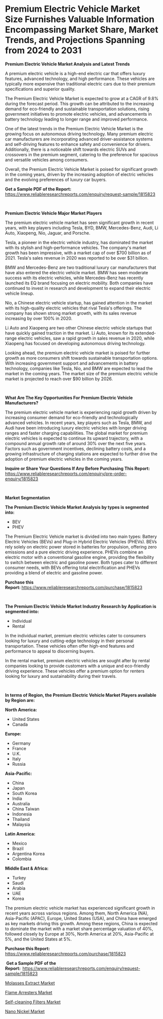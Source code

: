 <p><h1>Premium Electric Vehicle Market Size Furnishes Valuable Information Encompassing Market Share, Market Trends, and Projections Spanning from 2024 to 2031</h1></p><p><strong>Premium Electric Vehicle Market Analysis and Latest Trends</strong></p>
<p><p>A premium electric vehicle is a high-end electric car that offers luxury features, advanced technology, and high performance. These vehicles are typically more expensive than traditional electric cars due to their premium specifications and superior quality.</p><p>The Premium Electric Vehicle Market is expected to grow at a CAGR of 9.8% during the forecast period. This growth can be attributed to the increasing demand for eco-friendly and sustainable transportation solutions, rising government initiatives to promote electric vehicles, and advancements in battery technology leading to longer range and improved performance.</p><p>One of the latest trends in the Premium Electric Vehicle Market is the growing focus on autonomous driving technology. Many premium electric car manufacturers are incorporating advanced driver-assistance systems and self-driving features to enhance safety and convenience for drivers. Additionally, there is a noticeable shift towards electric SUVs and crossovers in the premium segment, catering to the preference for spacious and versatile vehicles among consumers.</p><p>Overall, the Premium Electric Vehicle Market is poised for significant growth in the coming years, driven by the increasing adoption of electric vehicles and the evolving preferences of luxury car buyers.</p></p>
<p><strong>Get a Sample PDF of the Report:&nbsp;</strong> <a href="https://www.reliableresearchreports.com/enquiry/request-sample/1815823">https://www.reliableresearchreports.com/enquiry/request-sample/1815823</a></p>
<p>&nbsp;</p>
<p><strong>Premium Electric Vehicle Major Market Players</strong></p>
<p><p>The premium electric vehicle market has seen significant growth in recent years, with key players including Tesla, BYD, BMW, Mercedes-Benz, Audi, Li Auto, Xiaopeng, Nio, Jaguar, and Porsche. </p><p>Tesla, a pioneer in the electric vehicle industry, has dominated the market with its stylish and high-performance vehicles. The company's market growth has been impressive, with a market cap of over $700 billion as of 2021. Tesla's sales revenue in 2020 was reported to be over $31 billion.</p><p>BMW and Mercedes-Benz are two traditional luxury car manufacturers that have also entered the electric vehicle market. BMW has seen moderate success with its electric vehicles, while Mercedes-Benz has recently launched its EQ brand focusing on electric mobility. Both companies have continued to invest in research and development to expand their electric vehicle lineup.</p><p>Nio, a Chinese electric vehicle startup, has gained attention in the market with its high-quality electric vehicles that rival Tesla's offerings. The company has shown strong market growth, with its sales revenue increasing by over 100% in 2020.</p><p>Li Auto and Xiaopeng are two other Chinese electric vehicle startups that have quickly gained traction in the market. Li Auto, known for its extended-range electric vehicles, saw a rapid growth in sales revenue in 2020, while Xiaopeng has focused on developing autonomous driving technology.</p><p>Looking ahead, the premium electric vehicle market is poised for further growth as more consumers shift towards sustainable transportation options. With increasing government support and advancements in battery technology, companies like Tesla, Nio, and BMW are expected to lead the market in the coming years. The market size of the premium electric vehicle market is projected to reach over $90 billion by 2026.</p></p>
<p>&nbsp;</p>
<p><strong>What Are The Key Opportunities For Premium Electric Vehicle Manufacturers?</strong></p>
<p><p>The premium electric vehicle market is experiencing rapid growth driven by increasing consumer demand for eco-friendly and technologically advanced vehicles. In recent years, key players such as Tesla, BMW, and Audi have been introducing luxury electric vehicles with longer driving ranges and faster charging capabilities. The global market for premium electric vehicles is expected to continue its upward trajectory, with a compound annual growth rate of around 30% over the next five years. Factors such as government incentives, declining battery costs, and a growing infrastructure of charging stations are expected to further drive the adoption of premium electric vehicles in the coming years.</p></p>
<p><strong>Inquire or Share Your Questions If Any Before Purchasing This Report:</strong> <a href="https://www.reliableresearchreports.com/enquiry/pre-order-enquiry/1815823">https://www.reliableresearchreports.com/enquiry/pre-order-enquiry/1815823</a></p>
<p>&nbsp;</p>
<p><strong>Market Segmentation</strong></p>
<p><strong>The Premium Electric Vehicle Market Analysis by types is segmented into:</strong></p>
<p><ul><li>BEV</li><li>PHEV</li></ul></p>
<p><p>The Premium Electric Vehicle market is divided into two main types: Battery Electric Vehicles (BEVs) and Plug-in Hybrid Electric Vehicles (PHEVs). BEVs rely solely on electric power stored in batteries for propulsion, offering zero emissions and a pure electric driving experience. PHEVs combine an electric motor with a conventional gasoline engine, providing the flexibility to switch between electric and gasoline power. Both types cater to different consumer needs, with BEVs offering total electrification and PHEVs providing a blend of electric and gasoline power.</p></p>
<p><strong>Purchase this Report:&nbsp;</strong><a href="https://www.reliableresearchreports.com/purchase/1815823">https://www.reliableresearchreports.com/purchase/1815823</a></p>
<p>&nbsp;</p>
<p><strong>The Premium Electric Vehicle Market Industry Research by Application is segmented into:</strong></p>
<p><ul><li>Individual</li><li>Rental</li></ul></p>
<p><p>In the individual market, premium electric vehicles cater to consumers looking for luxury and cutting-edge technology in their personal transportation. These vehicles often offer high-end features and performance to appeal to discerning buyers. </p><p>In the rental market, premium electric vehicles are sought after by rental companies looking to provide customers with a unique and eco-friendly driving experience. These vehicles offer a premium option for renters looking for luxury and sustainability during their travels.</p></p>
<p>&nbsp;</p>
<p><strong>In terms of Region, the Premium Electric Vehicle Market Players available by Region are:</strong></p>
<p>
    <p> <strong> North America: </strong>
        <ul>
            <li>United States</li>
            <li>Canada</li>
        </ul>
        </p> 
    <p> <strong> Europe: </strong>
        <ul>
            <li>Germany</li>
            <li>France</li>
            <li>U.K.</li>
            <li>Italy</li>
            <li>Russia</li>
        </ul>
        </p> 
    <p> <strong> Asia-Pacific: </strong>
        <ul>
            <li>China</li>
            <li>Japan</li>
            <li>South Korea</li>
            <li>India</li>
            <li>Australia</li>
            <li>China Taiwan</li>
            <li>Indonesia</li>
            <li>Thailand</li>
            <li>Malaysia</li>
        </ul>
        </p> 
    <p> <strong> Latin America: </strong>
        <ul>
            <li>Mexico</li>
            <li>Brazil</li>
            <li>Argentina Korea</li>
            <li>Colombia</li>
        </ul>
        </p> 
    <p> <strong> Middle East & Africa: </strong>
        <ul>
            <li>Turkey</li>
            <li>Saudi</li>
            <li>Arabia</li>
            <li>UAE</li>
            <li>Korea</li>
        </ul>
    </p>
    </p>
<p><p>The premium electric vehicle market has experienced significant growth in recent years across various regions. Among them, North America (NA), Asia-Pacific (APAC), Europe, United States (USA), and China have emerged as key markets driving this growth. Among these regions, China is expected to dominate the market with a market share percentage valuation of 40%, followed closely by Europe at 30%, North America at 20%, Asia-Pacific at 5%, and the United States at 5%.</p></p>
<p><strong>Purchase this Report: </strong><a href="https://www.reliableresearchreports.com/purchase/1815823">https://www.reliableresearchreports.com/purchase/1815823</a></p>
<p>&nbsp;<strong>Get a Sample PDF of the Report:&nbsp;&nbsp;</strong><a href="https://www.reliableresearchreports.com/enquiry/request-sample/1815823">https://www.reliableresearchreports.com/enquiry/request-sample/1815823</a></p>
<p><strong></strong></p>
<p><p><a href="https://view.publitas.com/reportprime-1/molasses-extract-market-insights-market-players-and-forecast-till-2030/">Molasses Extract Market</a></p><p><a href="https://extreme-scabiosa-c81.notion.site/Global-Flame-Arresters-Market-by-Types-Applications-and-Major-Players-with-Regional-Growth-Rate-A-0c191ae011f247e3858db6c2dca9b781">Flame Arresters Market</a></p><p><a href="https://view.publitas.com/reportprime-1/self-cleaning-filters-market-provides-a-comprehensive-analysis-including-a-macro-overview-of-the-market-as-well-as-micro-details-such-as-market-size-and-competitive-landscape/">Self-cleaning Filters Market</a></p><p><a href="https://view.publitas.com/reportprime-1/nano-nickel-market-dynamics-2023-2030-also-about-its-market-trends-projections-and-opportunities/">Nano Nickel Market</a></p></p>